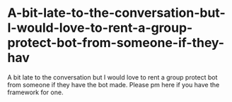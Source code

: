 # A-bit-late-to-the-conversation-but-I-would-love-to-rent-a-group-protect-bot-from-someone-if-they-hav
A bit late to the conversation but I would love to rent a group protect bot from someone if they have the bot made. Please pm here if you have the framework for one.
